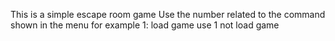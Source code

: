 This is a simple escape room game 
Use the number related to the command shown in the menu for example 1: load game use 1 not load game 
